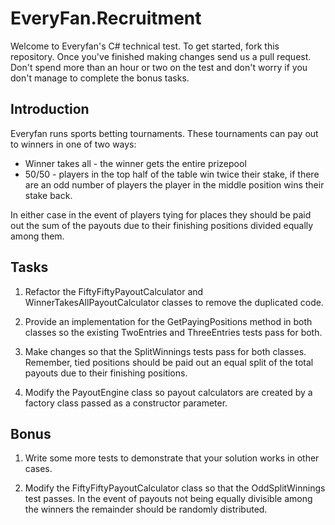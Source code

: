 # EveryFan.Recruitment

Welcome to Everyfan's C# technical test. To get started, fork this repository. Once you've finished making changes send us a pull request. Don't spend more than an hour or two on the test and don't worry if you don't manage to complete the bonus tasks.

## Introduction

Everyfan runs sports betting tournaments. These tournaments can pay out to winners in one of two ways:

* Winner takes all - the winner gets the entire prizepool
* 50/50 - players in the top half of the table win twice their stake, if there are an odd number of players the player in the middle position wins their stake back.

In either case in the event of players tying for places they should be paid out the sum of the payouts due to their finishing positions divided equally among them.

## Tasks

1.  Refactor the FiftyFiftyPayoutCalculator and WinnerTakesAllPayoutCalculator classes to remove the duplicated code.

2.  Provide an implementation for the GetPayingPositions method in both classes so the existing TwoEntries and ThreeEntries tests pass for both.

3.  Make changes so that the SplitWinnings tests pass for both classes. Remember, tied positions should be paid out an equal split of the total payouts due to their finishing positions.

4.  Modify the PayoutEngine class so payout calculators are created by a factory class passed as a constructor parameter.

## Bonus

1.  Write some more tests to demonstrate that your solution works in other cases.

2.  Modify the FiftyFiftyPayoutCalculator class so that the OddSplitWinnings test passes. In the event of payouts not being equally divisible among the winners the remainder should be randomly distributed.





